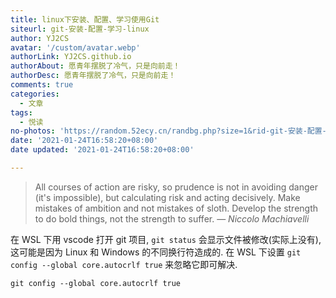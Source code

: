 ```yaml
---
title: linux下安装、配置、学习使用Git
siteurl: git-安装-配置-学习-linux
author: YJ2CS
avatar: '/custom/avatar.webp'
authorLink: YJ2CS.github.io
authorAbout: 愿青年摆脱了冷气，只是向前走！
authorDesc: 愿青年摆脱了冷气，只是向前走！
comments: true
categories:
  - 文章
tags:
  - 悦读
no-photos: 'https://random.52ecy.cn/randbg.php?size=1&rid-git-安装-配置-学习-linux'
date: '2021-01-24T16:58:20+08:00'
date updated: '2021-01-24T16:58:20+08:00'

---
```


> All courses of action are risky, so prudence is not in avoiding danger (it's impossible), but calculating risk and acting decisively. Make mistakes of ambition and not mistakes of sloth. Develop the strength to do bold things, not the strength to suffer.
> &mdash; <cite>Niccolo Machiavelli</cite>


在 WSL 下用 vscode 打开 git 项目, `git status` 会显示文件被修改(实际上没有), 这可能是因为 Linux 和 Windows 的不同换行符造成的.
在 WSL 下设置 `git config --global core.autocrlf true` 来忽略它即可解决.

```shell
git config --global core.autocrlf true
```